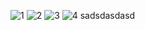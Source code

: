 ![1](https://github.com/jvsdo/Password-Generator-JavaScript/assets/46056798/6dd35475-ad95-4afd-b158-29b6106e1ea7)
![2](https://github.com/jvsdo/Password-Generator-JavaScript/assets/46056798/a03d741f-056f-46cf-a713-71cbee48e0e6)
![3](https://github.com/jvsdo/Password-Generator-JavaScript/assets/46056798/bb5e5ffe-6d08-40e0-90e9-958a7d977b63)
![4](https://github.com/jvsdo/Password-Generator-JavaScript/assets/46056798/b646f787-fee6-49b7-b470-adbc56028c4d)
sadsdasdasd
